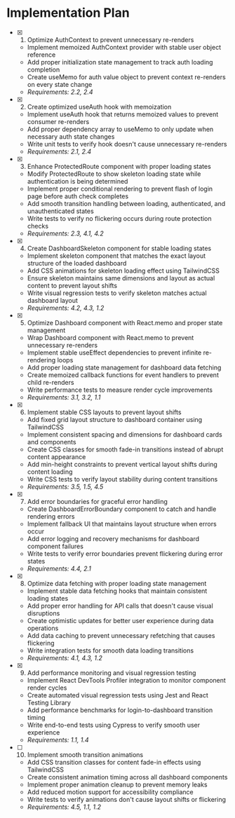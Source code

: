 # Implementation Plan

- [x] 1. Optimize AuthContext to prevent unnecessary re-renders
  - Implement memoized AuthContext provider with stable user object reference
  - Add proper initialization state management to track auth loading completion
  - Create useMemo for auth value object to prevent context re-renders on every state change
  - _Requirements: 2.2, 2.4_

- [x] 2. Create optimized useAuth hook with memoization
  - Implement useAuth hook that returns memoized values to prevent consumer re-renders
  - Add proper dependency array to useMemo to only update when necessary auth state changes
  - Write unit tests to verify hook doesn't cause unnecessary re-renders
  - _Requirements: 2.1, 2.4_

- [x] 3. Enhance ProtectedRoute component with proper loading states
  - Modify ProtectedRoute to show skeleton loading state while authentication is being determined
  - Implement proper conditional rendering to prevent flash of login page before auth check completes
  - Add smooth transition handling between loading, authenticated, and unauthenticated states
  - Write tests to verify no flickering occurs during route protection checks
  - _Requirements: 2.3, 4.1, 4.2_

- [x] 4. Create DashboardSkeleton component for stable loading states
  - Implement skeleton component that matches the exact layout structure of the loaded dashboard
  - Add CSS animations for skeleton loading effect using TailwindCSS
  - Ensure skeleton maintains same dimensions and layout as actual content to prevent layout shifts
  - Write visual regression tests to verify skeleton matches actual dashboard layout
  - _Requirements: 4.2, 4.3, 1.2_

- [x] 5. Optimize Dashboard component with React.memo and proper state management
  - Wrap Dashboard component with React.memo to prevent unnecessary re-renders
  - Implement stable useEffect dependencies to prevent infinite re-rendering loops
  - Add proper loading state management for dashboard data fetching
  - Create memoized callback functions for event handlers to prevent child re-renders
  - Write performance tests to measure render cycle improvements
  - _Requirements: 3.1, 3.2, 1.1_

- [x] 6. Implement stable CSS layouts to prevent layout shifts
  - Add fixed grid layout structure to dashboard container using TailwindCSS
  - Implement consistent spacing and dimensions for dashboard cards and components
  - Create CSS classes for smooth fade-in transitions instead of abrupt content appearance
  - Add min-height constraints to prevent vertical layout shifts during content loading
  - Write CSS tests to verify layout stability during content transitions
  - _Requirements: 3.5, 1.5, 4.5_

- [x] 7. Add error boundaries for graceful error handling
  - Create DashboardErrorBoundary component to catch and handle rendering errors
  - Implement fallback UI that maintains layout structure when errors occur
  - Add error logging and recovery mechanisms for dashboard component failures
  - Write tests to verify error boundaries prevent flickering during error states
  - _Requirements: 4.4, 2.1_

- [x] 8. Optimize data fetching with proper loading state management
  - Implement stable data fetching hooks that maintain consistent loading states
  - Add proper error handling for API calls that doesn't cause visual disruptions
  - Create optimistic updates for better user experience during data operations
  - Add data caching to prevent unnecessary refetching that causes flickering
  - Write integration tests for smooth data loading transitions
  - _Requirements: 4.1, 4.3, 1.2_

- [x] 9. Add performance monitoring and visual regression testing
  - Implement React DevTools Profiler integration to monitor component render cycles
  - Create automated visual regression tests using Jest and React Testing Library
  - Add performance benchmarks for login-to-dashboard transition timing
  - Write end-to-end tests using Cypress to verify smooth user experience
  - _Requirements: 1.1, 1.4_

- [ ] 10. Implement smooth transition animations
  - Add CSS transition classes for content fade-in effects using TailwindCSS
  - Create consistent animation timing across all dashboard components
  - Implement proper animation cleanup to prevent memory leaks
  - Add reduced motion support for accessibility compliance
  - Write tests to verify animations don't cause layout shifts or flickering
  - _Requirements: 4.5, 1.1, 1.2_